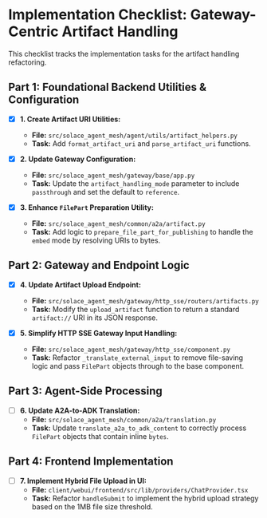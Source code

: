 # Implementation Checklist: Gateway-Centric Artifact Handling

This checklist tracks the implementation tasks for the artifact handling refactoring.

## Part 1: Foundational Backend Utilities & Configuration

- [x] **1. Create Artifact URI Utilities:**
    -   **File:** `src/solace_agent_mesh/agent/utils/artifact_helpers.py`
    -   **Task:** Add `format_artifact_uri` and `parse_artifact_uri` functions.

- [x] **2. Update Gateway Configuration:**
    -   **File:** `src/solace_agent_mesh/gateway/base/app.py`
    -   **Task:** Update the `artifact_handling_mode` parameter to include `passthrough` and set the default to `reference`.

- [x] **3. Enhance `FilePart` Preparation Utility:**
    -   **File:** `src/solace_agent_mesh/common/a2a/artifact.py`
    -   **Task:** Add logic to `prepare_file_part_for_publishing` to handle the `embed` mode by resolving URIs to bytes.

## Part 2: Gateway and Endpoint Logic

- [x] **4. Update Artifact Upload Endpoint:**
    -   **File:** `src/solace_agent_mesh/gateway/http_sse/routers/artifacts.py`
    -   **Task:** Modify the `upload_artifact` function to return a standard `artifact://` URI in its JSON response.

- [x] **5. Simplify HTTP SSE Gateway Input Handling:**
    -   **File:** `src/solace_agent_mesh/gateway/http_sse/component.py`
    -   **Task:** Refactor `_translate_external_input` to remove file-saving logic and pass `FilePart` objects through to the base component.

## Part 3: Agent-Side Processing

- [ ] **6. Update A2A-to-ADK Translation:**
    -   **File:** `src/solace_agent_mesh/common/a2a/translation.py`
    -   **Task:** Update `translate_a2a_to_adk_content` to correctly process `FilePart` objects that contain inline `bytes`.

## Part 4: Frontend Implementation

- [ ] **7. Implement Hybrid File Upload in UI:**
    -   **File:** `client/webui/frontend/src/lib/providers/ChatProvider.tsx`
    -   **Task:** Refactor `handleSubmit` to implement the hybrid upload strategy based on the 1MB file size threshold.
